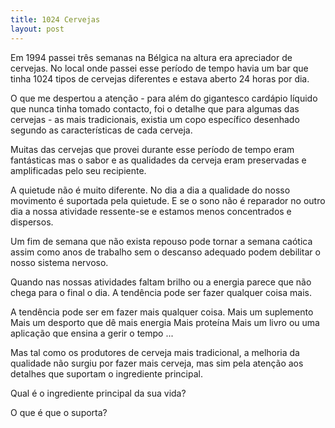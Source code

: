 ```yaml
---
title: 1024 Cervejas
layout: post
---
```

Em 1994 passei três semanas na Bélgica na altura era apreciador de cervejas. No local onde passei esse período de tempo havia um bar que tinha 1024 tipos de cervejas diferentes e estava aberto 24 horas por dia.

O que me despertou a atenção - para além do gigantesco cardápio líquido que nunca tinha tomado contacto, foi o detalhe que para algumas das cervejas - as mais tradicionais, existia um copo específico desenhado segundo as características de cada cerveja. 

Muitas das cervejas que provei durante esse período de tempo eram fantásticas mas o sabor e as qualidades da cerveja eram preservadas e amplificadas pelo seu recipiente.

A quietude não é muito diferente. No dia a dia a qualidade do nosso movimento é suportada pela quietude. E se o sono não é reparador no outro dia a nossa atividade ressente-se e estamos menos concentrados e dispersos.

Um fim de semana que não exista repouso pode tornar a semana caótica assim como anos de trabalho sem o descanso adequado podem debilitar o nosso sistema nervoso.

Quando nas nossas atividades faltam brilho ou a energia parece que não chega para o final o dia. A tendência pode ser fazer qualquer coisa mais. 

A tendência pode ser em fazer mais qualquer coisa. 
Mais um suplemento 
Mais um desporto que dê mais energia 
Mais proteína
Mais um livro ou uma aplicação que ensina a gerir o tempo 
... 

Mas tal como os produtores de cerveja mais tradicional, a melhoria da qualidade não surgiu por fazer mais cerveja, mas sim pela atenção aos detalhes que suportam o ingrediente principal. 

Qual é o ingrediente principal da sua vida?

O que é que o suporta?
    
